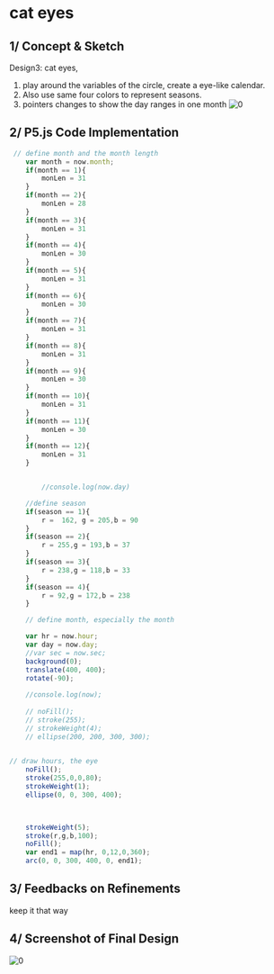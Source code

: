 # cat eyes

## 1/ Concept & Sketch
Design3: cat eyes, 
1. play around the variables of the circle, create a eye-like calendar. 
2. Also use same four colors to represent seasons.
3. pointers changes to show the day ranges in one month
![0](https://github.com/tongtongluu/dvia-2019/1.mapping-time/process/6_calendarClock3_days_seasons.jpg)




## 2/ P5.js Code Implementation

```Javascript
 // define month and the month length
	var month = now.month;
	if(month == 1){
		monLen = 31
	}
	if(month == 2){
		monLen = 28
	}
	if(month == 3){
		monLen = 31
	}
	if(month == 4){
		monLen = 30
	}
	if(month == 5){
		monLen = 31
	}
	if(month == 6){
		monLen = 30
	}
	if(month == 7){
		monLen = 31
	}
	if(month == 8){
		monLen = 31
	}
	if(month == 9){
		monLen = 30
	}
	if(month == 10){
		monLen = 31
	}
	if(month == 11){
		monLen = 30
	}
	if(month == 12){
		monLen = 31
	}


		//console.log(now.day)

	//define season 
	if(season == 1){
		r =  162, g = 205,b = 90
	}
	if(season == 2){
		r = 255,g = 193,b = 37
	}
	if(season == 3){
		r = 238,g = 118,b = 33
	}
	if(season == 4){
		r = 92,g = 172,b = 238
	}

	// define month, especially the month

	var hr = now.hour;
	var day = now.day;
	//var sec = now.sec;
	background(0);
	translate(400, 400);
	rotate(-90);
	
	//console.log(now);
	
	// noFill();
	// stroke(255);
	// strokeWeight(4);
	// ellipse(200, 200, 300, 300);

	
// draw hours, the eye 
	noFill();
	stroke(255,0,0,80);
	strokeWeight(1);
	ellipse(0, 0, 300, 400);


	
	strokeWeight(5);
	stroke(r,g,b,100);
	noFill();
	var end1 = map(hr, 0,12,0,360);
	arc(0, 0, 300, 400, 0, end1);

```
## 3/ Feedbacks on Refinements
keep it that way

## 4/ Screenshot of Final Design
![0](https://github.com/tongtongluu/dvia-2019/1.mapping-time/date-3-season-days-pumpkineyes/show6.png)